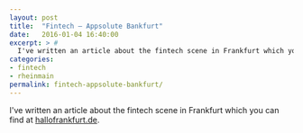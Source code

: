 ```yaml
---
layout: post
title:  "Fintech — Appsolute Bankfurt"
date:   2016-01-04 16:40:00
excerpt: > #
  I've written an article about the fintech scene in Frankfurt which you can find at [hallofrankfurt.de](http://hallofrankfurt.de/blog/articles/fintech-appsolute-bankfurt).
categories:
- fintech
- rheinmain
permalink: fintech-appsolute-bankfurt/
---
```


I've written an article about the fintech scene in Frankfurt which you can find at [hallofrankfurt.de](http://hallofrankfurt.de/blog/articles/fintech-appsolute-bankfurt).
